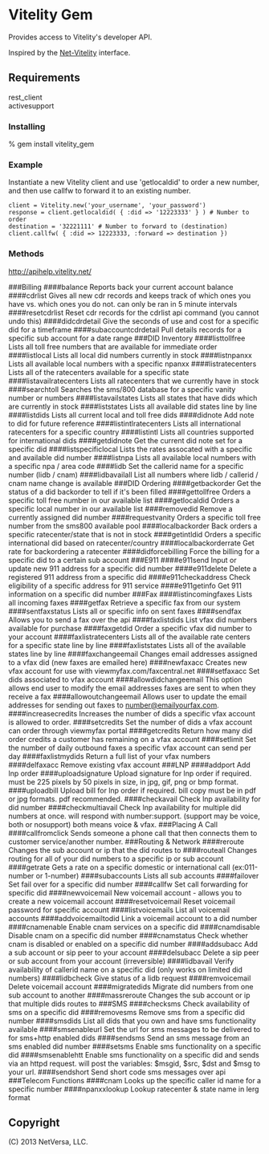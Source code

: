 # Vitelity Gem
Provides access to Vitelity's developer API.

Inspired by the [Net-Vitelity](http://search.cpan.org/~ivan/Net-Vitelity-0.03/lib/Net/Vitelity.pm) interface.
## Requirements
rest_client  
activesupport

### Installing
% gem install vitelity_gem
### Example
Instantiate a new Vitelity client and use 'getlocaldid' to order a new number, and then use callfw to forward it to an existing number.

    client = Vitelity.new('your_username', 'your_password')  
    response = client.getlocaldid( { :did => '12223333' } ) # Number to order  
    destination = '32221111' # Number to forward to (destination)  
    client.callfw( { :did => 12223333, :forward => destination })  

### Methods
http://apihelp.vitelity.net/

###Billing
####balance
Reports back your current account balance
####cdrlist
Gives all new cdr records and keeps track of which ones you have vs. which ones you do not. can only be ran in 5 minute intervals
####resetcdrlist
Reset cdr records for the cdrlist api command (you cannot undo this)
####didcdrdetail
Give the seconds of use and cost for a specific did for a timeframe
####subaccountcdrdetail
Pull details records for a specific sub account for a date range
###DID Inventory
####listtollfree
Lists all toll free numbers that are available for immediate order
####listlocal
Lists all local did numbers currently in stock
####listnpanxx
Lists all available local numbers with a specific npanxx
####listratecenters
Lists all of the ratecenters available for a specific state
####listavailratecenters
Lists all ratecenters that we currently have in stock
####searchtoll
Searches the sms/800 database for a specific vanity number or numbers
####listavailstates
Lists all states that have dids which are currently in stock
####liststates
Lists all available did states line by line
####listdids
Lists all current local and toll free dids
####didnote
Add note to did for future reference
####listintlratecenters
Lists all international ratecenters for a specific country
####listintl
Lists all countries supported for international dids
####getdidnote
Get the current did note set for a specific did
####listspecificlocal
Lists the rates assocated with a specific and available did number
####listnpa
Lists all available local numbers with a specific npa / area code
####lidb
Set the callerid name for a specific number (lidb / cnam)
####lidbavailall
List all numbers where lidb / callerid / cnam name change is available
###DID Ordering
####getbackorder
Get the status of a did backorder to tell if it's been filled
####gettollfree
Orders a specific toll free number in our available list
####getlocaldid
Orders a specific local number in our available list
####removedid
Remove a currently assigned did number
####requestvanity
Orders a specific toll free number from the sms800 available pool
####localbackorder
Back orders a specific ratecenter/state that is not in stock
####getintldid
Orders a specific international did based on ratecenter/country
####localbackorderrate
Get rate for backordering a ratecenter
####didforcebilling
Force the billing for a specific did to a certain sub account
###E911
####e911send
Input or update new 911 address for a specific did number
####e911delete
Delete a registered 911 address from a specific did
####e911checkaddress
Check eligibility of a specific address for 911 service
####e911getinfo
Get 911 information on a specific did number
###Fax
####listincomingfaxes
Lists all incoming faxes
####getfax
Retrieve a specific fax from our system
####sentfaxstatus
Lists all or specific info on sent faxes
####sendfax
Allows you to send a fax over the api
####faxlistdids
List vfax did numbers available for purchase
####faxgetdid
Order a specific vfax did number to your account
####faxlistratecenters
Lists all of the available rate centers for a specific state line by line
####faxliststates
Lists all of the available states line by line
####faxchangeemail
Changes email addresses assigned to a vfax did (new faxes are emailed here)
####newfaxacc
Creates new vfax account for use with viewmyfax.com/faxcentral.net
####setfaxacc
Set dids associated to vfax account
####allowdidchangeemail
This option allows end user to modify the email addresses faxes are sent to when they receive a fax
####allowoutchangeemail
Allows user to update the email addresses for sending out faxes to number@emailyourfax.com.
####increasecredits
Increases the number of dids a specific vfax account is allowed to order. 
####setcredits
Set the number of dids a vfax account can order through viewmyfax portal
####getcredits
Return how many did order credits a customer has remaining on a vfax account
####setlimit
Set the number of daily outbound faxes a specific vfax account can send per day
####faxlistmydids
Return a full list of your vfax numbers
####delfaxacc
Remove existing vfax account
###LNP
####addport
Add lnp order
####uploadsignature
Upload signature for lnp order if required. must be 225 pixels by 50 pixels in size, in jpg, gif, png or bmp format.
####uploadbill
Upload bill for lnp order if required. bill copy must be in pdf or jpg formats. pdf recommended.
####checkavail
Check lnp availability for did number
####checkmultiavail
Check lnp availability for multiple did numbers at once. will respond with number:support. (support may be voice, both or nosupport) both means voice & vfax.
###Placing A Call
####callfromclick
Sends someone a phone call that then connects them to customer service/another number.
###Routing & Network
####reroute
Changes the sub account or ip that the did routes to
####routeall
Changes routing for all of your did numbers to a specific ip or sub account
####getrate
Gets a rate on a specific domestic or international call (ex:011-number or 1-number)
####subaccounts
Lists all sub accounts
####failover
Set fail over for a specific did number
####callfw
Set call forwarding for specific did
####newvoicemail
New voicemail account - allows you to create a new voicemail account
####resetvoicemail
Reset voicemail password for specific account
####listvoicemails
List all voicemail accounts
####addvoicemailtodid
Link a voicemail account to a did number 
####cnamenable
Enable cnam services on a specific did
####cnamdisable
Disable cnam on a specific did number
####cnamstatus
Check whether cnam is disabled or enabled on a specific did number
####addsubacc
Add a sub account or sip peer to your account
####delsubacc
Delete a sip peer or sub account from your account (irreversible)
####lidbavail
Verify availability of callerid name on a specific did (only works on limited did numbers)
####lidbcheck
Give status of a lidb request
####remvoicemail
Delete voicemail account
####migratedids
Migrate did numbers from one sub account to another
####massreroute
Changes the sub account or ip that multiple dids routes to
###SMS
####checksms
Check availability of sms on a specific did
####removesms
Remove sms from a specific did number
####smsdids
List all dids that you own and have sms functionality available
####smsenableurl
Set the url for sms messages to be delivered to for sms+http enabled dids
####sendsms
Send an sms message from an sms enabled did number
####setsms
Enable sms functionality on a specific did
####smsenablehtt
Enable sms functionality on a specific did and sends via an httpd request. will post the variables: $msgid, $src, $dst and $msg to your url.
####sendshort
Send short code sms messages over api
###Telecom Functions
####cnam
Looks up the specific caller id name for a specific number
####npanxxlookup
Lookup ratecenter & state name in lerg format

## Copyright

(C) 2013 NetVersa, LLC.
